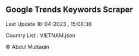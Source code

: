 

## Google Trends Keywords Scraper 
 
Last Update 18-04-2023 , 15:08:36

Country List :
VIETNAM.json



© Abdul Muttaqin 
